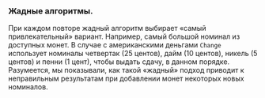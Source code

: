 ### Жадные алгоритмы.

При каждом повторе жадный алгоритм выбирает «самый привлекательный» вариант. Например, самый большой номинал из 
доступных монет. В случае с американскими деньгами `Change` использует номиналы четвертак (25 центов), дайм (10 центов),
никель (5 центов) и пенни (1 цент), чтобы выдать сдачу, в данном порядке. Разумеется, мы показывали, как такой «жадный» 
подход приводит к неправильным результатам при добавлении монет некоторых новых номиналов.
